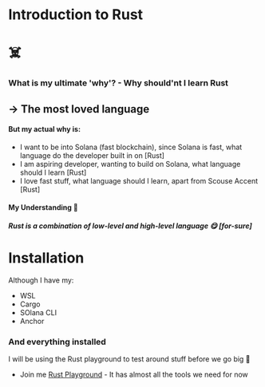 # Introduction to Rust
# ☠️
### What is my ultimate 'why'? - Why should'nt I learn Rust
## -> The most loved language 
 

#### But my actual why is:
- I want to be into Solana (fast blockchain), since Solana is fast, what language do the developer built in on [Rust]
- I am aspiring developer, wanting to build on Solana, what language should I learn [Rust]
- I love fast stuff, what language should I learn, apart from Scouse Accent [Rust]

#### My Understanding 🧐
##### Rust is a combination of low-level and high-level language 😋 [for-sure]


# Installation

Although I have my:
- WSL 
- Cargo
- SOlana CLI
- Anchor 

### And everything installed

I will be using the Rust playground to test around stuff before we go big 🥰
- Join me [Rust Playground](https://play.rust-lang.org/) - It has almost all the tools we need for now